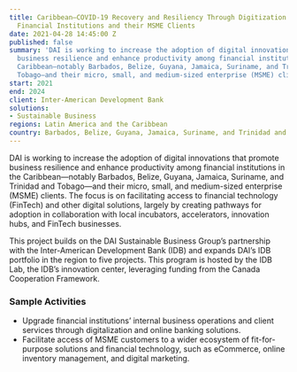```yaml
---
title: Caribbean—COVID-19 Recovery and Resiliency Through Digitization of Caribbean
  Financial Institutions and their MSME Clients
date: 2021-04-28 14:45:00 Z
published: false
summary: 'DAI is working to increase the adoption of digital innovations that promote
  business resilience and enhance productivity among financial institutions in the
  Caribbean—notably Barbados, Belize, Guyana, Jamaica, Suriname, and Trinidad and
  Tobago—and their micro, small, and medium-sized enterprise (MSME) clients. '
start: 2021
end: 2024
client: Inter-American Development Bank
solutions:
- Sustainable Business
regions: Latin America and the Caribbean
country: Barbados, Belize, Guyana, Jamaica, Suriname, and Trinidad and Tobago
---
```


DAI is working to increase the adoption of digital innovations that promote business resilience and enhance productivity among financial institutions in the Caribbean—notably Barbados, Belize, Guyana, Jamaica, Suriname, and Trinidad and Tobago—and their micro, small, and medium-sized enterprise (MSME) clients. The focus is on facilitating access to financial technology  (FinTech) and other digital solutions, largely by creating pathways for adoption in collaboration with local incubators, accelerators, innovation hubs, and FinTech businesses.

This project builds on the DAI Sustainable Business Group’s partnership with the Inter-American Development Bank (IDB) and expands DAI’s IDB portfolio in the region to five projects. This program is hosted by the IDB Lab, the IDB’s innovation center, leveraging funding from the Canada Cooperation Framework.

### Sample Activities

* Upgrade financial institutions’ internal business operations and client services through digitalization and online banking solutions.
* Facilitate access of MSME customers to a wider ecosystem of fit-for-purpose solutions and financial technology, such as eCommerce, online inventory management, and digital marketing.